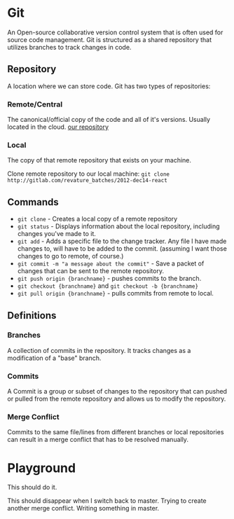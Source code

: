 # Git

An Open-source collaborative version control system that is often used for source code management.
Git is structured as a shared repository that utilizes branches to track changes in code.

## Repository
A location where we can store code.
Git has two types of repositories:

### Remote/Central
The canonical/official copy of the code and all of it's versions.
Usually located in the cloud. [our repository](http://gitlab.com/revature_batches/2012-dec14-react)

### Local
The copy of that remote repository that exists on your machine.

Clone remote repository to our local machine:
`git clone http://gitlab.com/revature_batches/2012-dec14-react`

## Commands
* `git clone` - Creates a local copy of a remote repository
* `git status` - Displays information about the local repository, including changes you've made to it.
* `git add` - Adds a specific file to the change tracker. Any file I have made changes to, will have to be added to the commit. (assuming I want those changes to go to remote, of course.)
* `git commit -m "a message about the commit"` - Save a packet of changes that can be sent to the remote repository.
* `git push origin {branchname}` - pushes commits to the branch.
* `git checkout {branchname}` and `git checkout -b {branchname}`
* `git pull origin {branchname}` - pulls commits from remote to local.

## Definitions
### Branches
A collection of commits in the repository. It tracks changes as a modification of a "base" branch.
### Commits
A Commit is a group or subset of changes to the repository that can pushed or pulled from the remote repository and allows us to modify the repository.
### Merge Conflict
Commits to the same file/lines from different branches or local repositories can result in a merge conflict that has to be resolved manually.

# Playground
This should do it.

This should disappear when I switch back to master.
Trying to create another merge conflict.
Writing something in master.
